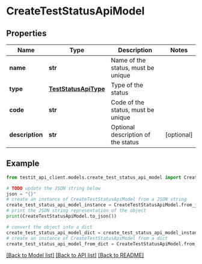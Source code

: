 # CreateTestStatusApiModel


## Properties

Name | Type | Description | Notes
------------ | ------------- | ------------- | -------------
**name** | **str** | Name of the status, must be unique | 
**type** | [**TestStatusApiType**](TestStatusApiType.md) | Type of the status | 
**code** | **str** | Code of the status, must be unique | 
**description** | **str** | Optional description of the status | [optional] 

## Example

```python
from testit_api_client.models.create_test_status_api_model import CreateTestStatusApiModel

# TODO update the JSON string below
json = "{}"
# create an instance of CreateTestStatusApiModel from a JSON string
create_test_status_api_model_instance = CreateTestStatusApiModel.from_json(json)
# print the JSON string representation of the object
print(CreateTestStatusApiModel.to_json())

# convert the object into a dict
create_test_status_api_model_dict = create_test_status_api_model_instance.to_dict()
# create an instance of CreateTestStatusApiModel from a dict
create_test_status_api_model_from_dict = CreateTestStatusApiModel.from_dict(create_test_status_api_model_dict)
```
[[Back to Model list]](../README.md#documentation-for-models) [[Back to API list]](../README.md#documentation-for-api-endpoints) [[Back to README]](../README.md)


